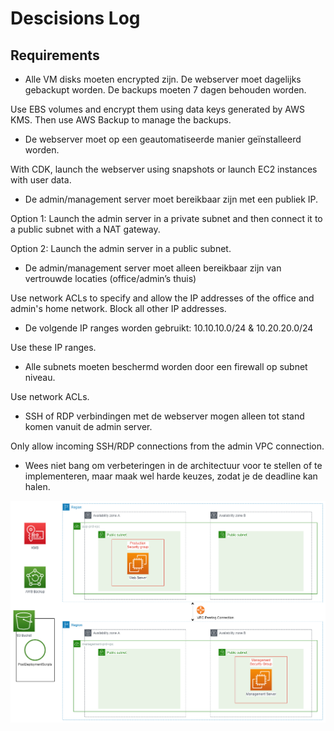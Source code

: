 # Descisions Log

## Requirements

* Alle VM disks moeten encrypted zijn.
De webserver moet dagelijks gebackupt worden. De backups moeten 7 dagen behouden worden.

Use EBS volumes and encrypt them using data keys generated by AWS KMS. Then use AWS Backup to manage the backups.

* De webserver moet op een geautomatiseerde manier geïnstalleerd worden.

With CDK, launch the webserver using snapshots or launch EC2 instances with user data.

* De admin/management server moet bereikbaar zijn met een publiek IP.

Option 1: Launch the admin server in a private subnet and then connect it to a public subnet with a NAT gateway. 

Option 2: Launch the admin server in a public subnet.

* De admin/management server moet alleen bereikbaar zijn van vertrouwde locaties (office/admin’s thuis)

Use network ACLs to specify and allow the IP addresses of the office and admin's home network. Block all other IP addresses.

* De volgende IP ranges worden gebruikt: 10.10.10.0/24 & 10.20.20.0/24

Use these IP ranges.

* Alle subnets moeten beschermd worden door een firewall op subnet niveau.

Use network ACLs.

* SSH of RDP verbindingen met de webserver mogen alleen tot stand komen vanuit de admin server.

Only allow incoming SSH/RDP connections from the admin VPC connection.

* Wees niet bang om verbeteringen in de architectuur voor te stellen of te implementeren, maar maak wel harde keuzes, zodat je de deadline kan halen.


![screenshot](/00_includes/Project/techgrounds-schematic.PNG)  
